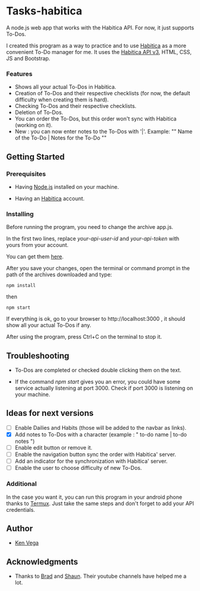 # Tasks-habitica
A node.js web app that works with the Habitica API. For now, it just supports To-Dos.

<!-- ![demonstration gif](https://i.imgur.com/vCmbmwm.gifv "demonstration gif") -->
<!-- <a href="https://imgur.com/vCmbmwm"><img src="https://i.imgur.com/vCmbmwm.gif" title="source: imgur.com" align="center" /></a> -->

I created this program as a way to practice and to use [Habitica](https://habitica.com/) as a more convenient To-Do manager for me.
It uses the [Habitica API v3](https://habitica.com/apidoc/), HTML, CSS, JS and Bootstrap.

### Features

* Shows all your actual To-Dos in Habitica.
* Creation of To-Dos and their respective checklists (for now, the default difficulty when creating them is hard).
* Checking To-Dos and their respective checklists.
* Deletion of To-Dos.
* You can order the To-Dos, but this order won't sync with Habitica (working on it).
* New : you can now enter notes to the To-Dos with '|'. Example: "" Name of the To-Do | Notes for the To-Do ""

## Getting Started

### Prerequisites

* Having [Node.js](https://nodejs.org/) installed on your machine.
<!-- * Having <a href="https://nodejs.org/" target="_blank">Node.js</a> installed on your machine. -->
* Having an [Habitica](https://habitica.com/) account.

### Installing

Before running the program, you need to change the archive app.js.

In the first two lines, replace *your-api-user-id* and *your-api-token* with yours from your account.

You can get them [here](https://habitica.com/user/settings/api).

After you save your changes, open the terminal or command prompt in the path of the archives downloaded and type:

```
npm install
```

then

```
npm start
```

If everything is ok, go to your browser to http://localhost:3000 , it should show all your actual To-Dos if any.

After using the program, press Ctrl+C on the terminal to stop it.

## Troubleshooting

* To-Dos are completed or checked double clicking them on the text.

* If the command *npm start* gives you an error, you could have some service actually listening at port 3000. Check if port 3000 is listening on your machine.

## Ideas for next versions

- [ ] Enable Dailies and Habits (those will be added to the navbar as links).
- [x] Add notes to To-Dos with a character (example : " to-do name | to-do notes ")
- [ ] Enable edit button or remove it.
- [ ] Enable the navigation button sync the order with Habitica' server.
- [ ] Add an indicator for the synchronization with Habitica' server.
- [ ] Enable the user to choose difficulty of new To-Dos.

### Additional

In the case you want it, you can run this program in your android phone thanks to [Termux](https://play.google.com/store/apps/details?id=com.termux&hl=es_419). Just take the same steps and don't forget to add your API credentials.

## Author

* [Ken Vega](http://www.kenvega.com)

## Acknowledgments

* Thanks to [Brad](https://www.youtube.com/user/TechGuyWeb) and [Shaun](https://www.youtube.com/channel/UCW5YeuERMmlnqo4oq8vwUpg). Their youtube channels have helped me a lot.